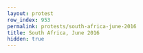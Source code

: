 ```yaml
---
layout: protest
row_index: 953
permalink: protests/south-africa-june-2016
title: South Africa, June 2016
hidden: true
---
```

